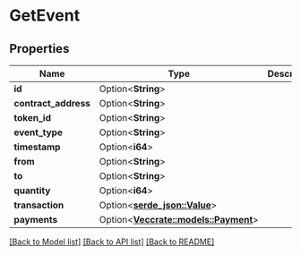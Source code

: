 # GetEvent

## Properties

Name | Type | Description | Notes
------------ | ------------- | ------------- | -------------
**id** | Option<**String**> |  | [optional]
**contract_address** | Option<**String**> |  | [optional]
**token_id** | Option<**String**> |  | [optional]
**event_type** | Option<**String**> |  | [optional]
**timestamp** | Option<**i64**> |  | [optional]
**from** | Option<**String**> |  | [optional]
**to** | Option<**String**> |  | [optional]
**quantity** | Option<**i64**> |  | [optional]
**transaction** | Option<[**serde_json::Value**](.md)> |  | [optional]
**payments** | Option<[**Vec<crate::models::Payment>**](Payment.md)> |  | [optional]

[[Back to Model list]](../README.md#documentation-for-models) [[Back to API list]](../README.md#documentation-for-api-endpoints) [[Back to README]](../README.md)


